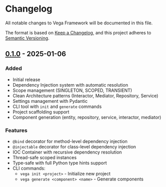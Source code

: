 # Changelog

All notable changes to Vega Framework will be documented in this file.

The format is based on [Keep a Changelog](https://keepachangelog.com/en/1.0.0/),
and this project adheres to [Semantic Versioning](https://semver.org/spec/v2.0.0.html).

## [0.1.0] - 2025-01-06

### Added
- Initial release
- Dependency Injection system with automatic resolution
- Scope management (SINGLETON, SCOPED, TRANSIENT)
- Clean Architecture patterns (Interactor, Mediator, Repository, Service)
- Settings management with Pydantic
- CLI tool with `init` and `generate` commands
- Project scaffolding support
- Component generation (entity, repository, service, interactor, mediator)

### Features
- `@bind` decorator for method-level dependency injection
- `@injectable` decorator for class-level dependency injection
- IOC Container with recursive dependency resolution
- Thread-safe scoped instances
- Type-safe with full Python type hints support
- CLI commands:
  - `vega init <project>` - Initialize new project
  - `vega generate <component> <name>` - Generate components

[0.1.0]: https://github.com/your-org/vega-framework/releases/tag/v0.1.0
